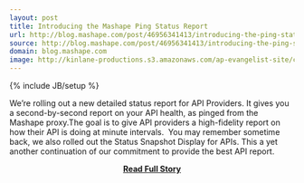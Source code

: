 ```yaml
---
layout: post
title: Introducing the Mashape Ping Status Report
url: http://blog.mashape.com/post/46956341413/introducing-the-ping-status-report
source: http://blog.mashape.com/post/46956341413/introducing-the-ping-status-report
domain: blog.mashape.com
image: http://kinlane-productions.s3.amazonaws.com/ap-evangelist-site/curated/screenshots/7276_blog_mashape_com.png
---
```

{% include JB/setup %}<p>We’re rolling out a new detailed status report for API Providers. It gives you a second-by-second report on your API health, as pinged from the Mashape proxy.The goal is to give API providers a high-fidelity report on how their API is doing at minute intervals.  You may remember sometime back, we also rolled out the Status Snapshot Display for APIs. This a yet another continuation of our commitment to provide the best API report.</p>
<center><p><a href="http://blog.mashape.com/post/46956341413/introducing-the-ping-status-report" style='padding:25px; font-sze:18px; font-weight: bold;'>Read Full Story</a></p></center>
